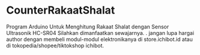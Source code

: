# CounterRakaatShalat
Program Arduino Untuk Menghitung Rakaat Shalat dengan Sensor Ultrasonik HC-SR04
Silahkan dimanfaatkan sewajarnya.
.
jangan lupa hargai author dengan membeli modul-modul elektronikanya di store.ichibot.id
atau di tokopedia/shopee/tiktokshop ichibot.
